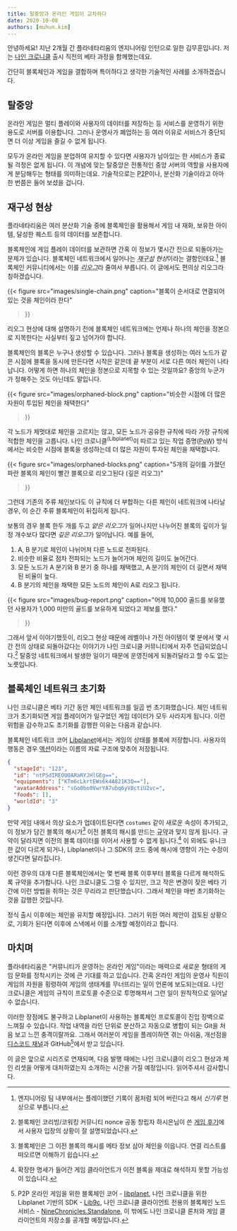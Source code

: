 ```yaml
---
title: 탈중앙과 온라인 게임이 교차하다
date: 2020-10-08
authors: [muhun.kim]
---
```


안녕하세요! 지난 2개월 간 플라네타리움의 엔지니어링 인턴으로 일한 김무훈입니다. 저는 [나인 크로니클] 출시 직전의 베타 과정을 함께했는데요.

간단히 블록체인과 게임을 결합하며 특이하다고 생각한 기술적인 사례를 소개하겠습니다.

[나인 크로니클]: https://nine-chronicles.com

## 탈중앙

온라인 게임은 멀티 플레이와 사용자의 데이터를 저장하는 등 서비스를 운영하기 위한 용도로 서버를 이용합니다. 그러나 운영사가 폐업하는 등 여러 이유로 서비스가 중단되면 더 이상 게임을 즐길 수 없게 됩니다.

모두가 온라인 게임을 분업하여 유지할 수 있다면 사용자가 남아있는 한 서비스가 종료될 걱정은 없게 됩니다. 이 개념에 맞는 탈중앙은 전통적인 중앙 서버의 역할을 사용자에게 분담해두는 형태를 의미하는데요. 기술적으로는 <abbr title="Peer to peer">P2P</abbr>이나, 분산화 기술이라고 아마 한 번쯤은 들어 보셨을 겁니다.

[^1]: 블록체인 네트워크에 참여하는 컴퓨터를 의미합니다.

## 재구성 현상

플라네타리움은 여러 분산화 기술 중에 블록체인을 활용해서 게임 내 재화, 보유한 아이템, 달성한 퀘스트 등의 데이터를 보존합니다.

블록체인에 게임 플레이 데이터를 보관하면 간혹 이 정보가 몇시간 전으로 되돌아가는 문제가 있습니다. 블록체인 네트워크에서 일어나는 <dfn><abbr title="reorganization">재구성</abbr> 현상</dfn>이라는 결함인데요.[^신기루] 블록체인 커뮤니티에서는 이를 <dfn><abbr title="reorg">리오그</abbr></dfn>라 줄여서 부릅니다. 이 글에서도 편의상 리오그라 칭하겠습니다.

[^신기루]: 엔지니어링 팀 내부에서는 플레이했던 기록이 꿈처럼 되어 버린다고 해서 <dfn>신기루</dfn> 현상으로 부릅니다.

{{<
figure
  src="images/single-chain.png"
  caption="블록이 순서대로 연결되어 있는 것을 체인이라 한다"
>}}

리오그 현상에 대해 설명하기 전에 블록체인 네트워크에는 언제나 하나의 체인을 정본으로 지목한다는 사실부터 짚고 넘어가야 합니다.

블록체인의 블록은 누구나 생성할 수 있습니다. 그러나 블록을 생성하는 여러 노드가 같은 시점에 블록을 동시에 만든다면 시작은 같은데 끝 부분이 서로 다른 여러 체인이 나타납니다. 어떻게 하면 하나의 체인을 정본으로 지목할 수 있는 것일까요? 중앙의 누군가가 정해주는 것도 아닌데도 말입니다.

{{<
figure
  src="images/orphaned-block.png"
  caption="비슷한 시점에 더 많은 자원이 투입된 체인을 채택한다"
>}}

각 노드가 제멋대로 체인을 고르지는 않고, 모든 노드가 공유한 규칙에 따라 가장 규칙에 적합한 체인을 고릅니다. 나인 크로니클<sup>(Libplanet)</sup>이 따르고 있는 작업 증명(<abbr title="proof-of-work">PoW</abbr>) 방식에서는 비슷한 시점에 블록을 생성하는데 더 많은 자원이 투자된 체인을 채택합니다.

{{<
figure
  src="images/orphaned-blocks.png"
  caption="5개의 길이를 가졌던 파란 블록의 체인이 빨간 블록으로 리오그된다 (깊은 리오그)"
>}}

그런데 기존의 주류 체인보다도 이 규칙에 더 부합하는 다른 체인이 네트워크에 나타날 경우, 이 순간 주류 블록체인이 뒤집히게 됩니다.

보통의 경우 블록 한두 개를 두고 <dfn>얕은 리오그</dfn>가 일어나지만 나누어진 블록의 깊이가 일정 개수보다 많다면 <dfn>깊은 리오그</dfn>가 일어납니다. 예를 들어,

1. A, B 분기로 체인이 나뉘어져 다른 노드로 전파된다.
2. 비슷한 비율로 점차 전파되는 노드가 늘어가며 체인의 길이도 늘어간다.
3. 모든 노드가 A 분기와 B 분기 중 하나를 채택했고, A 분기의 체인이 더 길면서 채택된 비율이 높다.
4. B 분기의 체인을 채택한 모든 노드의 체인이 A로 리오그 됩니다.

<style>
@media screen and (min-width: 70em) {
  img[src="images/bug-report.png"] {
    width: 60%
  }
}
</style>

{{<
figure
  src="images/bug-report.png"
  caption="어제 10,000 골드를 보유했던 사용자가 1,000 미만의 골드를 보유하게 되었다고 제보를 했다."
>}}

그래서 앞서 이야기했듯이, 리오그 현상 때문에 레벨이나 가진 아이템이 몇 분에서 몇 시간 전의 상태로 되돌아갔다는 이야기가 나인 크로니클 커뮤니티에서 자주 언급되었습니다.[^nonce] 탈중앙 네트워크에서 발생한 일이기 때문에 운영진에게 되돌려달라고 할 수도 없는 노릇입니다.

[^nonce]: 블록체인 코리빙/코워킹 커뮤니티 nonce 공동 창립자 하시은님이 쓴 [게임 후기](https://www.facebook.com/unseenone.flohsdpsyphle/posts/1027765500973348)에서 사용자 입장의 상황이 잘 설명되었습니다.

## 블록체인 네트워크 초기화

나인 크로니클은 베타 기간 동안 체인 네트워크를 일곱 번 초기화했습니다. 체인 네트워크가 초기화되면 게임 플레이어가 일구었던 게임 데이터가 모두 사라지게 됩니다. 이런 위험을 감수하고도 초기화를 감행한 이유는 다음과 같습니다.

블록체인 네트워크 코어 [Libplanet]에서는 게임의 상태를 블록에 저장합니다. 사용자의 행동은 경우 [액션](https://docs.libplanet.io/0.9.5/api/Libplanet.Action.IAction.html)이라는 이름의 자료 구조에 맞추어 저장됩니다.

```json
{
  "stageId": "123",
  "id": "ntPSdIREOUOARaRYJHlGEg==",
  "equipments": ["KTm6cLkrtEWs6k4A821K3Q=="],
  "avatarAddress": "sGo0bo0VwrYA7ubq6yV8ctiU2vc=",
  "foods": [],
  "worldId": "3"
}
```

만약 게임 내에서 의상 요소가 업데이트된다면 `costumes` 같이 새로운 속성이 추가되고, 이 정보가 담긴 블록의 해시가[^해시] 이전 블록의 해시를 만드는 <abbr title="protocol">규약</abbr>과 맞지 않게 됩니다. 규약이 달라지면 이전의 블록 데이터를 이어서 사용할 수 없게 됩니다.[^확장] 이 외에도 유니크한 값이 다르게 되거나, Libplanet이나 그 SDK의 코드 중에 해시에 영향이 가는 수정이 생긴다면 달라집니다.

이런 경우의 대개 다른 블록체인에서는 몇 번째 블록 이후부터 블록을 다르게 해석하도록 규약을 추가합니다. 나인 크로니클도 그럴 수 있지만, 크고 작은 변경이 잦은 베타 기간에 이런 방법을 취하는 것은 무리라고 판단했습니다. 그래서 체인을 매번 초기화하는 것을 감행한 것입니다.

정식 출시 이후에는 체인을 유지할 예정입니다. 그러기 위한 여러 제안이 검토된 상황으로, 기회가 된다면 이후에 스낵에서 이를 소개할 예정이라고 합니다.

[^해시]: 블록체인은 그 이전 블록의 해시를 메타 정보 삼아 체인을 이읍니다. 연결 리스트를 떠오르면 이해하기 쉽습니다.
[^확장]: 확장한 명세가 들어간 게임 클라이언트가 이전 블록을 제대로 해석하지 못할 가능성이 있습니다.

[libplanet]: https://libplanet.io

## 마치며

플라네타리움은 "커뮤니티가 운영하는 온라인 게임"이라는 매력으로 새로운 형태의 게임 문화를 정착시키는 것에 큰 기대를 하고 있습니다. 간혹 온라인 게임의 운영사 직원이 게임의 자원을 횡령하여 게임의 생태계를 무너뜨리는 일이 언론에 보도되는데요. 나인 크로니클은 게임의 규칙이 프로토콜 수준으로 투명해져서 그런 일이 원칙적으로 일어날 수 없습니다.

이러한 장점에도 불구하고 Libplanet이 사용하는 블록체인 프로토콜이 진입 장벽으로 느껴질 수 있습니다. 작업 내역을 라인 단위로 분산하고 자동으로 병합이 되는 Git을 처음 보고 느낀 충격이랄까요. 그래서 여러분이 게임을 플레이하면 겪는 아쉬움, 개선점을 [디스코드 채널](https://discord.gg/planetarium)과 GitHub[^GitHub]에서 받고 있습니다.

이 글은 앞으로 시리즈로 연재되며, 다음 발행 때에는 나인 크로니클이 리오그 현상과 체인 리셋을 어떻게 대처하였는지 소개하는 시간을 가질 예정입니다. 읽어주셔서 감사합니다.

[^GitHub]: P2P 온라인 게임을 위한 블록체인 코어 - [libplanet](https://github.com/planetarium/libplanet), 나인 크로니클을 위한 Libplanet 기반의 SDK - [Lib9c](https://github.com/planetarium/lib9c), 나인 크로니클 클라이언트 전용의 블록체인 노드 서비스 - [NineChronicles.Standalone](https://github.com/planetarium/ninechronicles.standalone), 이 밖에도 나인 크로니클 론처와 게임 클라이언트의 저장소를 공개할 예정입니다.
